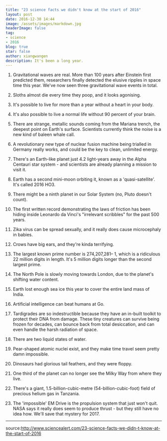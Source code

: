 ```yaml
---
title: "23 science facts we didn't know at the start of 2016"
layout: post
date: 2016-12-30 14:44
image: /assets/images/markdown.jpg
headerImage: false
tag:
- science
- 2016
blog: true
star: false
author: xiangwangen
description: It's been a long year.
---
```


1. Gravitational waves are real. More than 100 years after Einstein first predicted them, researchers finally detected the elusive ripples in space time this year. We've now seen three gravitational wave events in total.

2. Sloths almost die every time they poop, and it looks agonising.

3. It's possible to live for more than a year without a heart in your body. 

4. It's also possible to live a normal life without 90 percent of your brain.

5. There are strange, metallic sounds coming from the Mariana trench, the deepest point on Earth's surface. Scientists currently think the noise is a new kind of baleen whale call.

6. A revolutionary new type of nuclear fusion machine being trialled in Germany really works, and could be the key to clean, unlimited energy. 

7. There's an Earth-like planet just 4.2 light-years away in the Alpha Centauri star system - and scientists are already planning a mission to visit it.

8. Earth has a second mini-moon orbiting it, known as a 'quasi-satellite'. It's called 2016 HO3.

9. There might be a ninth planet in our Solar System (no, Pluto doesn't count).

10. The first written record demonstrating the laws of friction has been hiding inside Leonardo da Vinci's "irrelevant scribbles" for the past 500 years.

11. Zika virus can be spread sexually, and it really does cause microcephaly in babies.

12. Crows have big ears, and they're kinda terrifying.

13. The largest known prime number is 274,207,281– 1, which is a ridiculous 22 million digits in length. It's 5 million digits longer than the second largest prime.

14. The North Pole is slowly moving towards London, due to the planet's shifting water content.

15. Earth lost enough sea ice this year to cover the entire land mass of India.

16. Artificial intelligence can beat humans at Go.

17. Tardigrades are so indestructible because they have an in-built toolkit to protect their DNA from damage. These tiny creatures can survive being frozen for decades, can bounce back from total desiccation, and can even handle the harsh radiation of space.

18. There are two liquid states of water.

19. Pear-shaped atomic nuclei exist, and they make time travel seem pretty damn impossible. 

20. Dinosaurs had glorious tail feathers, and they were floppy. 

21. One third of the planet can no longer see the Milky Way from where they live.

22. There's a giant, 1.5-billion-cubic-metre (54-billion-cubic-foot) field of precious helium gas in Tanzania.

23. The 'impossible' EM Drive is the propulsion system that just won't quit. NASA says it really does seem to produce thrust - but they still have no idea how. We'll save that mystery for 2017.

---
source:http://www.sciencealert.com/23-science-facts-we-didn-t-know-at-the-start-of-2016